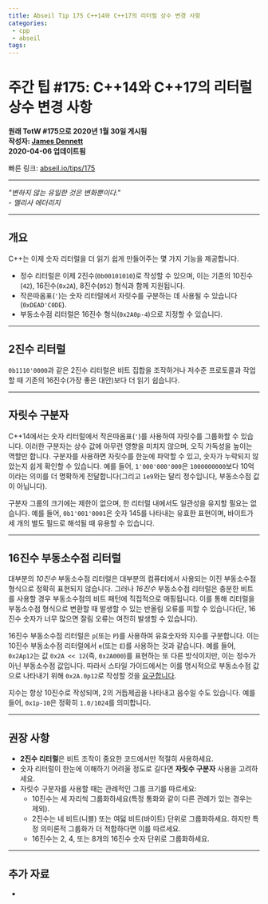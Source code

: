 ```yaml
---
title: Abseil Tip 175 C++14와 C++17의 리터럴 상수 변경 사항
categories:
 - cpp
 - abseil
tags:
---
```



# 주간 팁 #175: C++14와 C++17의 리터럴 상수 변경 사항

**원래 TotW #175으로 2020년 1월 30일 게시됨**  
**작성자: [James Dennett](mailto:jdennett@google.com)**  
**2020-04-06 업데이트됨**

빠른 링크: [abseil.io/tips/175](https://abseil.io/tips/175)

---

*"변하지 않는 유일한 것은 변화뿐이다."*  
*- 멜리사 에더리지*

---

## 개요

C++는 이제 숫자 리터럴을 더 읽기 쉽게 만들어주는 몇 가지 기능을 제공합니다.

- 정수 리터럴은 이제 2진수(`0b00101010`)로 작성할 수 있으며, 이는 기존의 10진수(`42`), 16진수(`0x2A`), 8진수(`052`) 형식과 함께 지원됩니다.
- 작은따옴표(`'`)는 숫자 리터럴에서 자릿수를 구분하는 데 사용될 수 있습니다 (`0xDEAD'C0DE`).
- 부동소수점 리터럴은 16진수 형식(`0x2A0p-4`)으로 지정할 수 있습니다.

---

## 2진수 리터럴

`0b1110'0000`과 같은 2진수 리터럴은 비트 집합을 조작하거나 저수준 프로토콜과 작업할 때 기존의 16진수(가장 좋은 대안)보다 더 읽기 쉽습니다.

---

## 자릿수 구분자

C++14에서는 숫자 리터럴에서 작은따옴표(`'`)를 사용하여 자릿수를 그룹화할 수 있습니다. 이러한 구분자는 상수 값에 아무런 영향을 미치지 않으며, 오직 가독성을 높이는 역할만 합니다. 구분자를 사용하면 자릿수를 한눈에 파악할 수 있고, 숫자가 누락되지 않았는지 쉽게 확인할 수 있습니다. 예를 들어, `1'000'000'000`은 `1000000000`보다 10억이라는 의미를 더 명확하게 전달합니다(그리고 `1e9`와는 달리 정수입니다, 부동소수점 값이 아닙니다).

구분자 그룹의 크기에는 제한이 없으며, 한 리터럴 내에서도 일관성을 유지할 필요는 없습니다. 예를 들어, `0b1'001'0001`은 숫자 145를 나타내는 유효한 표현이며, 바이트가 세 개의 별도 필드로 해석될 때 유용할 수 있습니다.

---

## 16진수 부동소수점 리터럴

대부분의 *10진수* 부동소수점 리터럴은 대부분의 컴퓨터에서 사용되는 이진 부동소수점 형식으로 정확히 표현되지 않습니다. 그러나 *16진수* 부동소수점 리터럴은 충분한 비트를 사용할 경우 부동소수점의 비트 패턴에 직접적으로 매핑됩니다. 이를 통해 리터럴을 부동소수점 형식으로 변환할 때 발생할 수 있는 반올림 오류를 피할 수 있습니다(단, 16진수 숫자가 너무 많으면 잘림 오류는 여전히 발생할 수 있습니다).

16진수 부동소수점 리터럴은 `p`(또는 `P`)를 사용하여 유효숫자와 지수를 구분합니다. 이는 10진수 부동소수점 리터럴에서 `e`(또는 `E`)를 사용하는 것과 같습니다. 예를 들어, `0x2Ap12`는 값 `0x2A << 12`(즉, `0x2A000`)를 표현하는 또 다른 방식이지만, 이는 정수가 아닌 부동소수점 값입니다. 따라서 스타일 가이드에서는 이를 명시적으로 부동소수점 값으로 나타내기 위해 `0x2A.0p12`로 작성할 것을 [요구합니다](https://google.github.io/styleguide/cppguide.html#Floating_Literals).

지수는 항상 10진수로 작성되며, 2의 거듭제곱을 나타내고 음수일 수도 있습니다. 예를 들어, `0x1p-10`은 정확히 `1.0/1024`를 의미합니다.

---

## 권장 사항

- **2진수 리터럴**은 비트 조작이 중요한 코드에서만 적절히 사용하세요.
- 숫자 리터럴이 한눈에 이해하기 어려울 정도로 길다면 **자릿수 구분자** 사용을 고려하세요.
- 자릿수 구분자를 사용할 때는 관례적인 그룹 크기를 따르세요:
  - 10진수는 세 자리씩 그룹화하세요(특정 통화와 같이 다른 관례가 있는 경우는 제외).
  - 2진수는 네 비트(니블) 또는 여덟 비트(바이트) 단위로 그룹화하세요. 하지만 특정 의미론적 그룹화가 더 적합하다면 이를 따르세요.
  - 16진수는 2, 4, 또는 8개의 16진수 숫자 단위로 그룹화하세요.

---

## 추가 자료

- 
